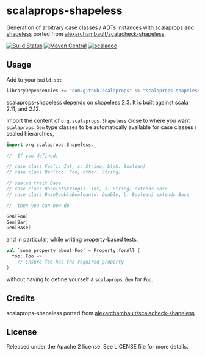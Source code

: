 # scalaprops-shapeless

Generation of arbitrary case classes / ADTs instances with [scalaprops](https://github.com/scalaprops/scalaprops) and [shapeless](https://github.com/milessabin/shapeless) ported from [alexarchambault/scalacheck-shapeless](https://github.com/alexarchambault/scalacheck-shapeless).

[![Build Status](https://travis-ci.org/scalaprops/scalaprops-shapeless.svg)](https://travis-ci.org/scalaprops/scalaprops-shapeless)
[![Maven Central](https://img.shields.io/maven-central/v/com.github.scalaprops/scalaprops-shapeless_2.12.svg)](https://maven-badges.herokuapp.com/maven-central/com.github.scalaprops/scalaprops-shapeless_2.12)
[![scaladoc](http://javadoc-badge.appspot.com/com.github.scalaprops/scalaprops-shapeless_2.12.svg?label=scaladoc)](http://javadoc-badge.appspot.com/com.github.scalaprops/scalaprops-shapeless_2.12/scalaprops/index.html)

## Usage

Add to your `build.sbt`
```scala
libraryDependencies += "com.github.scalaprops" %% "scalaprops-shapeless" % "0.1.0"
```

scalaprops-shapeless depends on shapeless 2.3. It is built against scala 2.11, and 2.12.

Import the content of `org.scalaprops.Shapeless` close to where you want
`scalaprops.Gen` type classes to be automatically available for case classes / sealed hierarchies,

```scala
import org.scalaprops.Shapeless._

//  If you defined:

// case class Foo(i: Int, s: String, blah: Boolean)
// case class Bar(foo: Foo, other: String)

// sealed trait Base
// case class BaseIntString(i: Int, s: String) extends Base
// case class BaseDoubleBoolean(d: Double, b: Boolean) extends Base

//  then you can now do

Gen[Foo]
Gen[Bar]
Gen[Base]
```

and in particular, while writing property-based tests,

```scala
val `some property about Foo` = Property.forAll {
  foo: Foo =>
    // Ensure foo has the required property
}
```

without having to define yourself a `scalaprops.Gen` for `Foo`.

## Credits

scalaprops-shapeless ported from [alexarchambault/scalacheck-shapeless](https://github.com/alexarchambault/scalacheck-shapeless)

## License

Released under the Apache 2 license. See LICENSE file for more details.
